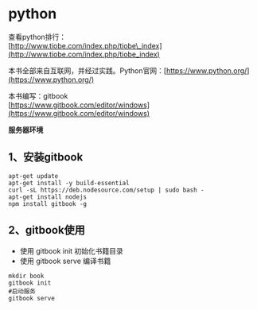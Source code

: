 # python

查看python排行：  
[http://www.tiobe.com/index.php/tiobe\_index](http://www.tiobe.com/index.php/tiobe_index)

本书全部来自互联网，并经过实践。Python官网：[https://www.python.org/](https://www.python.org/)

本书编写：gitbook  
[https://www.gitbook.com/editor/windows](https://www.gitbook.com/editor/windows)

**服务器环境**

## 1、安装gitbook

```
apt-get update
apt-get install -y build-essential
curl -sL https://deb.nodesource.com/setup | sudo bash -
apt-get install nodejs
npm install gitbook -g
```

## 2、gitbook使用

* 使用 gitbook init 初始化书籍目录
* 使用 gitbook serve 编译书籍

```
mkdir book
gitbook init
#启动服务
gitbook serve
```




